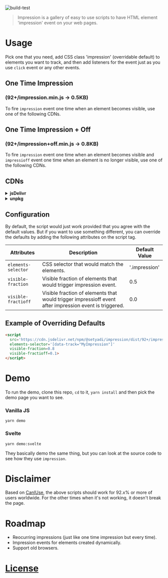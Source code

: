 ![build-test](https://github.com/styd/impression/workflows/build-test/badge.svg)

> Impression is a gallery of easy to use scripts to have HTML element 'impression' event on your
> web pages.

# Usage

Pick one that you need, add CSS class 'impression' (overridable default) to elements you want to
track, and then add listeners for the event just as you use `click` event or any other events.

## One Time Impression
### (92+/impression.min.js -> 0.5KB)

To fire `impression` event one time when an element becomes visible, use one of the following CDNs.

## One Time Impression + Off
### (92+/impression+off.min.js -> 0.8KB)

To fire `impression` event one time when an element becomes visible and `impressioff` event one time
when an element is no longer visible, use one of the following CDNs.

## CDNs

<details>
  <summary><strong>jsDelivr</strong></summary>

```html
<script src='https://cdn.jsdelivr.net/npm/@setyadi/impression/dist/92+/impression.min.js'></script>
```

```html
<script src='https://cdn.jsdelivr.net/npm/@setyadi/impression/dist/92+/impression+off.min.js'></script>
```

</details>

<details>
  <summary><strong>unpkg</strong></summary>


```html
<script src='https://unpkg.com/@setyadi/impression/dist/92+/impression.min.js'></script>
```

```html
<script src='https://unpkg.com/@setyadi/impression/dist/92+/impression+off.min.js'></script>
```

</details>


## Configuration

By default, the script would just work provided that you agree with the default values. But if you
want to use something different, you can override the defaults by adding the following attributes on
the script tag.

| Attributes         | Description                                                                                            | Default Value |
|--------------------|--------------------------------------------------------------------------------------------------------|---------------|
|`elements-selector` | CSS selector that would match the elements.                                                            | '.impression' |
|`visible-fraction`  | Visible fraction of elements that would trigger impression event.                                      | 0.5           |
|`visible-fractioff` | Visible fraction of elements that would trigger impressioff event after impression event is triggered. | 0.0           |

## Example of Overriding Defaults

```html
<script
  src='https://cdn.jsdelivr.net/npm/@setyadi/impression/dist/92+/impression+off.min.js'
  elements-selector='[data-track="MyImpression"]'
  visible-fraction=0.8
  visible-fractioff=0.1>
</script>
```


# Demo

To run the demo, clone this repo, `cd` to it, `yarn install` and then pick the demo page you want to
see.

### Vanilla JS

```
yarn demo
```

### Svelte

```
yarn demo:svelte
```

They basically demo the same thing, but you can look at the source code to see how they use
`impression`.


# Disclaimer

Based on [CanIUse](https://www.caniuse.com), the above scripts should work for 92.x% or more of users
worldwide. For the other times when it's not working, it doesn't break the page.


# Roadmap

- Reocurring impressions (just like one time impression but every time).
- Impression events for elements created dynamically.
- Support old browsers.


# [License](LICENSE)
